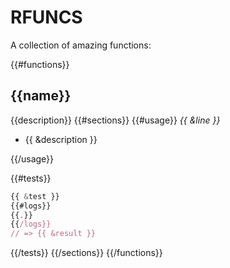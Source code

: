 # RFUNCS

A collection of amazing functions:

{{#functions}}

## {{name}}

{{description}}
{{#sections}}
{{#usage}}
_{{ &line }}_

- {{ &description }}

{{/usage}}

{{#tests}}

```javascript
{{ &test }}
{{#logs}}
{{.}}
{{/logs}}
// => {{ &result }}
```

{{/tests}}
{{/sections}}
{{/functions}}
